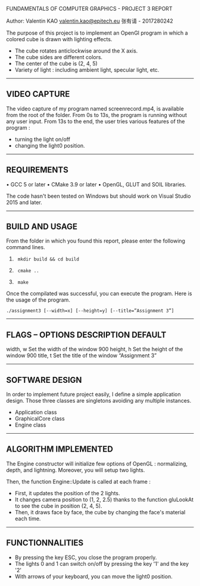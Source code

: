 FUNDAMENTALS OF COMPUTER GRAPHICS -  PROJECT 3 REPORT

Author: Valentin KAO <valentin.kao@epitech.eu>
		张有请 - 2017280242
		
The purpose of this project is to implement an OpenGl program in which a
colored cube is drawn with lighting effects. 
- The cube rotates anticlockwise around the X axis.
- The cube sides are different colors.
- The center of the cube is (2, 4, 5)
- Variety of light : including ambient light, specular light, etc.

---------------------------------------------------------------------------
VIDEO CAPTURE
---------------------------------------------------------------------------

The video capture of my program named screenrecord.mp4, is available from
the root of the folder.
From 0s to 13s, the program is running without any user input.
From 13s to the end, the user tries various features of the program :
- turning the light on/off
- changing the light0 position.

---------------------------------------------------------------------------
REQUIREMENTS
---------------------------------------------------------------------------
•	GCC 5 or later
•	CMake 3.9 or later
•	OpenGL, GLUT and SOIL libraries.

The code hasn't been tested on Windows but should work on Visual Studio
2015 and later.

---------------------------------------------------------------------------
BUILD AND USAGE
---------------------------------------------------------------------------
From the folder in which you found this report, please enter the following
command lines.
1.		mkdir build && cd build
2.		cmake ..
3.		make

Once the compilated was successful, you can execute the program. 
Here is the usage of the program.

	./assignment3 [--width=x] [--height=y] [--title=”Assignment 3”]
	
---------------------------------------------------------------------------
FLAGS – OPTIONS	DESCRIPTION	DEFAULT
---------------------------------------------------------------------------
width, w	Set the width of the window	900
height, h	Set the height of the window	900
title, t	Set the title of the window	“Assignment 3”

---------------------------------------------------------------------------
SOFTWARE DESIGN
---------------------------------------------------------------------------
In order to implement future project easily, I define a simple application
design. Those three classes are singletons avoiding any multiple instances.

- Application class
- GraphicalCore class
- Engine class

---------------------------------------------------------------------------
ALGORITHM IMPLEMENTED
---------------------------------------------------------------------------

The Engine constructor will initialize few options of OpenGL : normalizing,
depth, and lightning. Moreover, you will setup two lights.

Then, the function Engine::Update is called at each frame : 
- First, it updates the position of the 2 lights.
- It changes camera position to (1, 2, 2.5) thanks to the function 
  gluLookAt to see the cube in position (2, 4, 5).
- Then, it draws face by face, the cube by changing the face's material each
  time.

---------------------------------------------------------------------------
FUNCTIONNALITIES
---------------------------------------------------------------------------
- By pressing the key ESC, you close the program properly.
- The lights 0 and 1 can switch on/off by pressing the key '1' and the key '2'
- With arrows of your keyboard, you can move the light0 position. 
